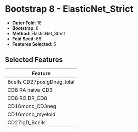 # Bootstrap 8 - ElasticNet_Strict

- **Outer Fold**: 18
- **Bootstrap**: 8
- **Method**: ElasticNet_Strict
- **Fold Seed**: 66
- **Features Selected**: 6

## Selected Features

| Feature |
|---------|
| Bcells CD27posIgDneg_total |
| CD8 RA naive_CD3 |
| CD8 RO DR_CD8 |
| CD16mono_CD3neg |
| CD16mono_myeloid |
| CD27IgD_Bcells |
